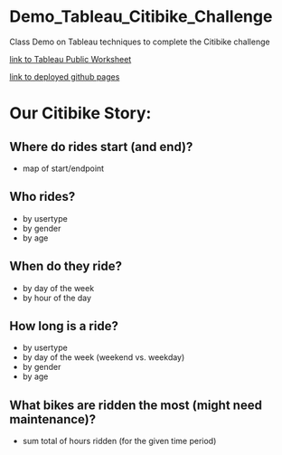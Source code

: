 # Demo_Tableau_Citibike_Challenge
Class Demo on Tableau techniques to complete the Citibike challenge

[link to Tableau Public Worksheet](https://public.tableau.com/views/UCF_Demo_Tableau_Citibike_AUG_2019/TripsbyUsertype?:language=en-US&publish=yes&:display_count=n&:origin=viz_share_link)

[link to deployed github pages](https://jamie-miller-rva.github.io/Demo_Tableau_Citibike_Challenge/)

# Our Citibike Story:

## Where do rides start (and end)?
* map of start/endpoint <br>


## Who rides?
* by usertype
* by gender 
* by age

## When do they ride?
* by day of the week
* by hour of the day



## How long is a ride?
* by usertype
* by day of the week (weekend vs. weekday)
* by gender
* by age


## What bikes are ridden the most (might need maintenance)?
* sum total of hours ridden (for the given time period)

